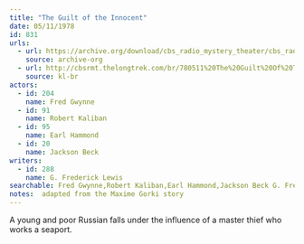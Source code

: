```yaml
---
title: "The Guilt of the Innocent"
date: 05/11/1978
id: 831
urls: 
  - url: https://archive.org/download/cbs_radio_mystery_theater/cbs_radio_mystery_theater-0801-0850.zip/cbs_radio_mystery_theater-0801-0850%2Fcbsrmt_0831_the_guilt_of_the_innocent.mp3
    source: archive-org
  - url: http://cbsrmt.thelongtrek.com/br/780511%20The%20Guilt%20Of%20The%20Innocent-WBBM.mp3
    source: kl-br
actors:  
  - id: 204
    name: Fred Gwynne  
  - id: 91
    name: Robert Kaliban  
  - id: 95
    name: Earl Hammond  
  - id: 20
    name: Jackson Beck
writers:  
  - id: 288
    name: G. Frederick Lewis
searchable: Fred Gwynne,Robert Kaliban,Earl Hammond,Jackson Beck G. Frederick Lewis
notes:  adapted from the Maxime Gorki story
---
```

A young and poor Russian falls under the influence of a master thief who works a seaport.